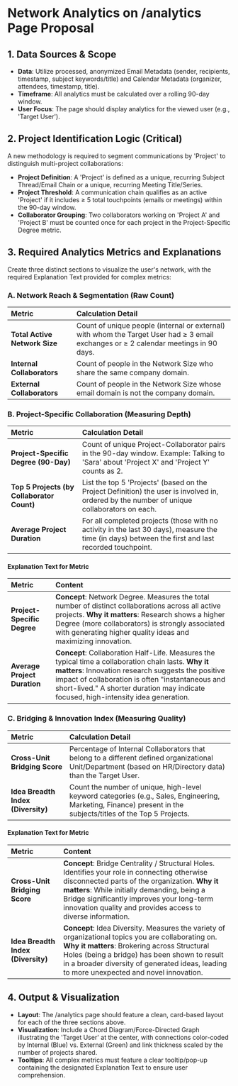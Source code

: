 # Network Analytics on /analytics Page Proposal

## 1. Data Sources & Scope
*   **Data**: Utilize processed, anonymized Email Metadata (sender, recipients, timestamp, subject keywords/title) and Calendar Metadata (organizer, attendees, timestamp, title).
*   **Timeframe**: All analytics must be calculated over a rolling 90-day window.
*   **User Focus**: The page should display analytics for the viewed user (e.g., 'Target User').

## 2. Project Identification Logic (Critical)
A new methodology is required to segment communications by 'Project' to distinguish multi-project collaborations:

*   **Project Definition**: A 'Project' is defined as a unique, recurring Subject Thread/Email Chain or a unique, recurring Meeting Title/Series.
*   **Project Threshold**: A communication chain qualifies as an active 'Project' if it includes ≥ 5 total touchpoints (emails or meetings) within the 90-day window.
*   **Collaborator Grouping**: Two collaborators working on 'Project A' and 'Project B' must be counted once for each project in the Project-Specific Degree metric.

## 3. Required Analytics Metrics and Explanations
Create three distinct sections to visualize the user's network, with the required Explanation Text provided for complex metrics:

### A. Network Reach & Segmentation (Raw Count)

| Metric | Calculation Detail |
| :--- | :--- |
| **Total Active Network Size** | Count of unique people (internal or external) with whom the Target User had ≥ 3 email exchanges or ≥ 2 calendar meetings in 90 days. |
| **Internal Collaborators** | Count of people in the Network Size who share the same company domain. |
| **External Collaborators** | Count of people in the Network Size whose email domain is not the company domain. |

### B. Project-Specific Collaboration (Measuring Depth)

| Metric | Calculation Detail |
| :--- | :--- |
| **Project-Specific Degree (90-Day)** | Count of unique Project-Collaborator pairs in the 90-day window. Example: Talking to 'Sara' about 'Project X' and 'Project Y' counts as 2. |
| **Top 5 Projects (by Collaborator Count)** | List the top 5 'Projects' (based on the Project Definition) the user is involved in, ordered by the number of unique collaborators on each. |
| **Average Project Duration** | For all completed projects (those with no activity in the last 30 days), measure the time (in days) between the first and last recorded touchpoint. |

#### Explanation Text for Metric

| Metric | Content |
| :--- | :--- |
| **Project-Specific Degree** | **Concept**: Network Degree. Measures the total number of distinct collaborations across all active projects. **Why it matters**: Research shows a higher Degree (more collaborators) is strongly associated with generating higher quality ideas and maximizing innovation. |
| **Average Project Duration** | **Concept**: Collaboration Half-Life. Measures the typical time a collaboration chain lasts. **Why it matters**: Innovation research suggests the positive impact of collaboration is often "instantaneous and short-lived." A shorter duration may indicate focused, high-intensity idea generation. |

### C. Bridging & Innovation Index (Measuring Quality)

| Metric | Calculation Detail |
| :--- | :--- |
| **Cross-Unit Bridging Score** | Percentage of Internal Collaborators that belong to a different defined organizational Unit/Department (based on HR/Directory data) than the Target User. |
| **Idea Breadth Index (Diversity)** | Count the number of unique, high-level keyword categories (e.g., Sales, Engineering, Marketing, Finance) present in the subjects/titles of the Top 5 Projects. |

#### Explanation Text for Metric

| Metric | Content |
| :--- | :--- |
| **Cross-Unit Bridging Score** | **Concept**: Bridge Centrality / Structural Holes. Identifies your role in connecting otherwise disconnected parts of the organization. **Why it matters**: While initially demanding, being a Bridge significantly improves your long-term innovation quality and provides access to diverse information. |
| **Idea Breadth Index (Diversity)** | **Concept**: Idea Diversity. Measures the variety of organizational topics you are collaborating on. **Why it matters**: Brokering across Structural Holes (being a bridge) has been shown to result in a broader diversity of generated ideas, leading to more unexpected and novel innovation. |

## 4. Output & Visualization
*   **Layout**: The /analytics page should feature a clean, card-based layout for each of the three sections above.
*   **Visualization**: Include a Chord Diagram/Force-Directed Graph illustrating the 'Target User' at the center, with connections color-coded by Internal (Blue) vs. External (Green) and link thickness scaled by the number of projects shared.
*   **Tooltips**: All complex metrics must feature a clear tooltip/pop-up containing the designated Explanation Text to ensure user comprehension.
